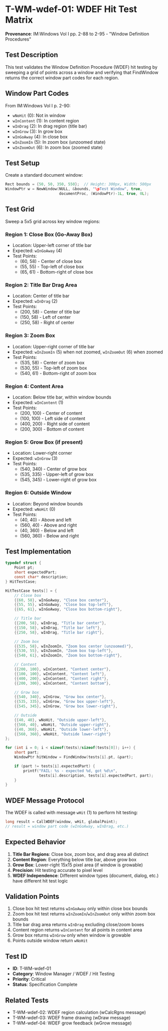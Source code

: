 # T-WM-wdef-01: WDEF Hit Test Matrix

**Provenance**: IM:Windows Vol I pp. 2-88 to 2-95 - "Window Definition Procedures"

## Test Description

This test validates the Window Definition Procedure (WDEF) hit testing by sweeping
a grid of points across a window and verifying that FindWindow returns the correct
window part codes for each region.

## Window Part Codes

From IM:Windows Vol I p. 2-90:

- `wNoHit` (0): Not in window
- `wInContent` (1): In content region
- `wInDrag` (2): In drag region (title bar)
- `wInGrow` (3): In grow box
- `wInGoAway` (4): In close box
- `wInZoomIn` (5): In zoom box (unzoomed state)
- `wInZoomOut` (6): In zoom box (zoomed state)

## Test Setup

Create a standard document window:
```c
Rect bounds = {50, 50, 350, 550};  // Height: 300px, Width: 500px
WindowPtr w = NewWindow(NULL, &bounds, "\pTest Window", true,
                        documentProc, (WindowPtr)-1L, true, 0L);
```

## Test Grid

Sweep a 5x5 grid across key window regions:

### Region 1: Close Box (Go-Away Box)
- Location: Upper-left corner of title bar
- Expected: `wInGoAway` (4)
- Test Points:
  - (60, 58)  - Center of close box
  - (55, 55)  - Top-left of close box
  - (65, 61)  - Bottom-right of close box

### Region 2: Title Bar Drag Area
- Location: Center of title bar
- Expected: `wInDrag` (2)
- Test Points:
  - (200, 58) - Center of title bar
  - (150, 58) - Left of center
  - (250, 58) - Right of center

### Region 3: Zoom Box
- Location: Upper-right corner of title bar
- Expected: `wInZoomIn` (5) when not zoomed, `wInZoomOut` (6) when zoomed
- Test Points:
  - (535, 58) - Center of zoom box
  - (530, 55) - Top-left of zoom box
  - (540, 61) - Bottom-right of zoom box

### Region 4: Content Area
- Location: Below title bar, within window bounds
- Expected: `wInContent` (1)
- Test Points:
  - (200, 100) - Center of content
  - (100, 100) - Left side of content
  - (400, 200) - Right side of content
  - (200, 300) - Bottom of content

### Region 5: Grow Box (if present)
- Location: Lower-right corner
- Expected: `wInGrow` (3)
- Test Points:
  - (540, 340) - Center of grow box
  - (535, 335) - Upper-left of grow box
  - (545, 345) - Lower-right of grow box

### Region 6: Outside Window
- Location: Beyond window bounds
- Expected: `wNoHit` (0)
- Test Points:
  - (40, 40)   - Above and left
  - (560, 40)  - Above and right
  - (40, 360)  - Below and left
  - (560, 360) - Below and right

## Test Implementation

```c
typedef struct {
    Point pt;
    short expectedPart;
    const char* description;
} HitTestCase;

HitTestCase tests[] = {
    // Close box
    {{60, 58}, wInGoAway, "Close box center"},
    {{55, 55}, wInGoAway, "Close box top-left"},
    {{65, 61}, wInGoAway, "Close box bottom-right"},

    // Title bar
    {{200, 58}, wInDrag, "Title bar center"},
    {{150, 58}, wInDrag, "Title bar left"},
    {{250, 58}, wInDrag, "Title bar right"},

    // Zoom box
    {{535, 58}, wInZoomIn, "Zoom box center (unzoomed)"},
    {{530, 55}, wInZoomIn, "Zoom box top-left"},
    {{540, 61}, wInZoomIn, "Zoom box bottom-right"},

    // Content
    {{200, 100}, wInContent, "Content center"},
    {{100, 100}, wInContent, "Content left"},
    {{400, 200}, wInContent, "Content right"},
    {{200, 300}, wInContent, "Content bottom"},

    // Grow box
    {{540, 340}, wInGrow, "Grow box center"},
    {{535, 335}, wInGrow, "Grow box upper-left"},
    {{545, 345}, wInGrow, "Grow box lower-right"},

    // Outside
    {{40, 40}, wNoHit, "Outside upper-left"},
    {{560, 40}, wNoHit, "Outside upper-right"},
    {{40, 360}, wNoHit, "Outside lower-left"},
    {{560, 360}, wNoHit, "Outside lower-right"}
};

for (int i = 0; i < sizeof(tests)/sizeof(tests[0]); i++) {
    short part;
    WindowPtr hitWindow = FindWindow(tests[i].pt, &part);

    if (part != tests[i].expectedPart) {
        printf("FAIL: %s - expected %d, got %d\n",
               tests[i].description, tests[i].expectedPart, part);
    }
}
```

## WDEF Message Protocol

The WDEF is called with message `wHit` (1) to perform hit testing:

```c
long result = CallWDEF(window, wHit, globalPoint);
// result = window part code (wInGoAway, wInDrag, etc.)
```

## Expected Behavior

1. **Title Bar Regions**: Close box, zoom box, and drag area all distinct
2. **Content Region**: Everything below title bar, above grow box
3. **Grow Box**: Lower-right 15x15 pixel area (if window is growable)
4. **Precision**: Hit testing accurate to pixel level
5. **WDEF Independence**: Different window types (document, dialog, etc.) have different hit test logic

## Validation Points

1. Close box hit test returns `wInGoAway` only within close box bounds
2. Zoom box hit test returns `wInZoomIn`/`wInZoomOut` only within zoom box bounds
3. Title bar drag area returns `wInDrag` excluding close/zoom boxes
4. Content region returns `wInContent` for all points in content area
5. Grow box returns `wInGrow` only when window is growable
6. Points outside window return `wNoHit`

## Test ID

- **ID**: T-WM-wdef-01
- **Category**: Window Manager / WDEF / Hit Testing
- **Priority**: Critical
- **Status**: Specification Complete

## Related Tests

- T-WM-wdef-02: WDEF region calculation (wCalcRgns message)
- T-WM-wdef-03: WDEF frame drawing (wDraw message)
- T-WM-wdef-04: WDEF grow feedback (wGrow message)